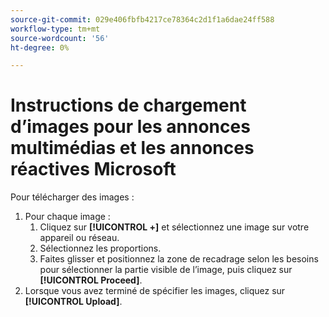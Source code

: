```yaml
---
source-git-commit: 029e406fbfb4217ce78364c2d1f1a6dae24ff588
workflow-type: tm+mt
source-wordcount: '56'
ht-degree: 0%

---
```

# Instructions de chargement d’images pour les annonces multimédias et les annonces réactives Microsoft

<!-- Only part of the "Image" field description -->

Pour télécharger des images :

1. Pour chaque image :
   1. Cliquez sur **[!UICONTROL +]** et sélectionnez une image sur votre appareil ou réseau.
   1. Sélectionnez les proportions.
   1. Faites glisser et positionnez la zone de recadrage selon les besoins pour sélectionner la partie visible de l’image, puis cliquez sur **[!UICONTROL Proceed]**.
1. Lorsque vous avez terminé de spécifier les images, cliquez sur **[!UICONTROL Upload]**.
